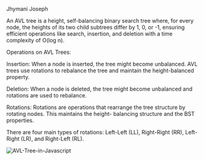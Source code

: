 Jhymani Joseph

An AVL tree is a height, self-balancing binary search tree where, for every node, the heights of its two child subtrees differ by 1, 0, or -1, ensuring efficient operations like search, insertion, and deletion with a time complexity of O(log n). 

Operations on AVL Trees:

Insertion: When a node is inserted, the tree might become unbalanced. AVL trees use rotations to rebalance the tree and maintain the height-balanced property. 

Deletion: When a node is deleted, the tree might become unbalanced and rotations are used to rebalance. 

Rotations: Rotations are operations that rearrange the tree structure by rotating nodes. This maintains the height- balancing structure and the BST properties.

 There are four main types of rotations: Left-Left (LL), Right-Right (RR), Left-Right (LR), and Right-Left (RL). 


![AVL-Tree-in-Javascript](https://github.com/user-attachments/assets/4d886bb0-6fee-40a5-acc9-64426cb8080b)

